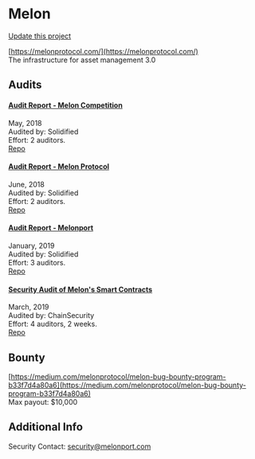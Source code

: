
# Melon

[Update this project](https://github.com/ConsenSys/blockchainSecurityDB/edit/master/projects/melon.json)
  
[https://melonprotocol.com/](https://melonprotocol.com/)<br>
The infrastructure for asset management 3.0


## Audits



#### [Audit Report - Melon Competition](https://github.com/solidified-platform/audits/blob/master/Audit%20Report%20-%20Melon%20Competition%20%5B05.11.18%5D.pdf)

May, 2018<br>
Audited by: Solidified<br>Effort: 2 auditors.<br>
[Repo](https://github.com/melonproject/protocol/tree/ce3141)<br>
      


#### [Audit Report - Melon Protocol](https://github.com/solidified-platform/audits/blob/master/Audit%20Report%20-%20Melon%20Protocol%20%5B06.08.18%5D.pdf)

June, 2018<br>
Audited by: Solidified<br>Effort: 2 auditors.<br>
[Repo](https://github.com/melonproject/protocol/tree/541b10)<br>
      


#### [Audit Report - Melonport](https://github.com/solidified-platform/audits/blob/master/Audit%20Report%20-%20Melonport%20%5B09.01.2019%5D.pdf)

January, 2019<br>
Audited by: Solidified<br>Effort: 3 auditors.<br>
[Repo](https://github.com/melonproject/protocol/tree/0d92a7)<br>
      


#### [Security Audit of Melon's Smart Contracts](https://github.com/ChainSecurity/audits/blob/master/ChainSecurity_Melon.pdf)

March, 2019<br>
Audited by: ChainSecurity<br>Effort: 4 auditors, 2 weeks.<br>
[Repo](https://github.com/melonproject/protocol/tree/develop/src)<br>
      

  

## Bounty

[https://medium.com/melonprotocol/melon-bug-bounty-program-b33f7d4a80a6](https://medium.com/melonprotocol/melon-bug-bounty-program-b33f7d4a80a6)<br>
Max payout: $10,000


## Additional Info

Security Contact: security@melonport.com
